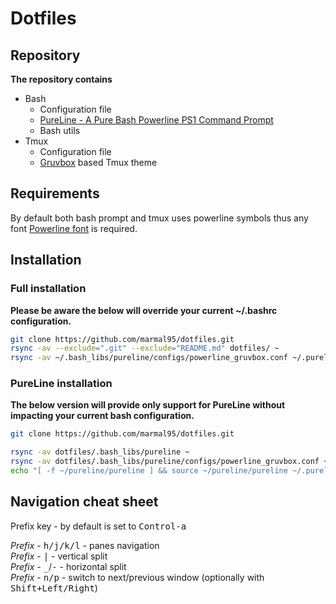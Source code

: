 # Dotfiles

## Repository

**The repository contains**
- Bash
    - Configuration file
    - [PureLine - A Pure Bash Powerline PS1 Command Prompt](https://github.com/marmal95/dotfiles/tree/master/.bash_libs/pureline)
    - Bash utils
- Tmux
    - Configuration file
    - [Gruvbox](https://github.com/morhetz/gruvbox) based Tmux theme


## Requirements
By default both bash prompt and tmux uses powerline symbols thus any font [Powerline font](https://github.com/powerline/fonts) is required.


## Installation

### Full installation

**Please be aware the below will override your current ~/.bashrc configuration.**

```sh
git clone https://github.com/marmal95/dotfiles.git 
rsync -av --exclude=".git" --exclude="README.md" dotfiles/ ~
rsync -av ~/.bash_libs/pureline/configs/powerline_gruvbox.conf ~/.pureline.conf
```

### PureLine installation

**The below version will provide only support for PureLine without impacting your current bash configuration.**

```sh
git clone https://github.com/marmal95/dotfiles.git 

rsync -av dotfiles/.bash_libs/pureline ~   
rsync -av dotfiles/.bash_libs/pureline/configs/powerline_gruvbox.conf ~/.pureline.conf
echo "[ -f ~/pureline/pureline ] && source ~/pureline/pureline ~/.pureline.conf" >> ~/.bashrc
```

## Navigation cheat sheet

Prefix key - by default is set to <kbd>Control-a</kbd>

<i>Prefix</i> - <kbd>h/j/k/l</kbd> - panes navigation  
<i>Prefix</i> - <kbd>|</kbd> - vertical split  
<i>Prefix</i> - <kbd>_</kbd>/<kbd>-</kbd> - horizontal split  
<i>Prefix</i> - <kbd>n/p</kbd> - switch to next/previous window (optionally with <kbd>Shift+Left/Right</kbd>)
